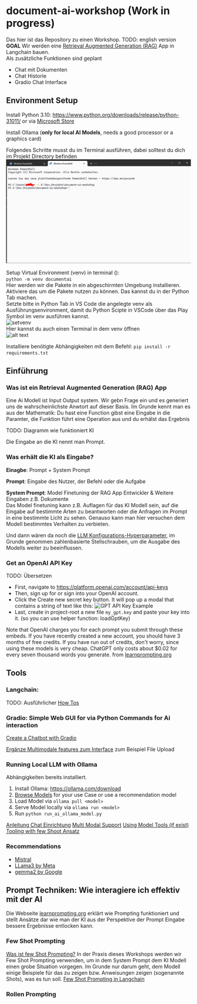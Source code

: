 # document-ai-workshop (Work in progress)
Das hier ist das Repository zu einen Workshop.
TODO: english version
**GOAL** Wir werden eine [Retrieval Augmented Generation (RAG)](https://python.langchain.com/v0.2/docs/tutorials/rag/) App in Langchain bauen.  
Als zusätzliche Funktionen sind geplant
- Chat mit Dokumenten
- Chat Historie
- Gradio Chat Interface   


## Environment Setup

Install Python 3.10: https://www.python.org/downloads/release/python-31011/ or via [Microsoft Store](https://apps.microsoft.com/detail/9pjpw5ldxlz5?hl=en-US&gl=US)

Install Ollama (**only for local AI Models**, needs a good processor or a graphics card)

Folgendes Schritte musst du im Terminal ausführen, dabei solltest du dich im Projekt Directory befinden
![correct_directory](assets/terminal_project_directory.PNG)

Setup Virtual Environment (venv) in terminal ():  
```python -m venv documentai```  
Hier werden wir die Pakete in ein abgeschirmten Umgebung installieren.  
Aktiviere das um die Pakete nutzen zu können. Das kannst du in der Python Tab machen.  
Setzte bitte in Python Tab in VS Code die angelegte venv als Ausführungsenvironment, damit du Python Scipte in VSCode über das Play Symbol im venv ausführen kannst.  
![setvenv](assets/correct_venv.PNG)  
Hier kannst du auch einen Terminal in dem venv öffnen  
![alt text](assets/terminal_vnv.PNG)

Installiere benötigte Abhängigkeiten mit dem Befehl:
`pip install -r requirements.txt`

## Einführung 

### Was ist ein Retrieval Augmented Generation (RAG) App

Eine Ai Modell ist Input Output system. Wir gebn Frage ein und es generiert uns de wahrscheinlichste Anwtort auf dieser Basis. Im Grunde kennt man es aus der Mathematik: Du hast eine Function gibst eine Eingabe in die Paramter, die Funktion führt eine Operation aus und du erhälst das Ergebnis

TODO: Diagramm wie funktioniert KI

Die Eingabe an die KI nennt man Prompt.

### Was erhält die KI als Eingabe?

**Einagbe**: Prompt + System Prompt

**Prompt**: Eingabe des Nutzer, der Befehl oder die Aufgabe

**System Prompt**: Model Finetuning der RAG App Entwickler & Weitere Eingaben z.B. Dokumente  
Das Model finetuning kann z.B. Auflagen für das KI Modell sein, auf die Eingabe auf bestimmte Arten zu beantworten oder die Anfragen im Prompt in eine bestimmte Licht zu sehen. Genauso kann man hier versuchen dem Modell bestimmtes Verhalten zu verbieten. 

Und dann wären da noch die [LLM Konfigurations-Hyperparameter](https://learnprompting.org/de/docs/basics/configuration_hyperparameters), im Grunde genommen zahlenbasierte Stellschrauben, um die Ausgabe des Modells weiter zu beeinflussen.

### Get an OpenAI API Key
TODO: Übersetzen
- First, navigate to https://platform.openai.com/account/api-keys
- Then, sign up for or sign into your OpenAI account.
- Click the Create new secret key button. It will pop up a modal that contains a string of text like this:
![GPT API Key Example](assets/gpt_api_key_image.png)
- Last, create in project-root a new file `my_gpt.key` and paste your key into it. (so you can use helper function: loadGptKey)

 Note that OpenAI charges you for each prompt you submit through these embeds. If you have recently created a new account, you should have 3 months of free credits. If you have run out of credits, don't worry, since using these models is very cheap. ChatGPT only costs about $0.02 for every seven thousand words you generate. from [learnprompting.org](https://learnprompting.org/de/docs/basics/embeds)

## Tools
### Langchain: 
TODO: Ausführlicher
[How Tos](https://python.langchain.com/v0.2/docs/how_to/#tools)

### Gradio: Simple Web GUI for via Python Commands for Ai interaction
[Create a Chatbot with Gradio](https://www.gradio.app/guides/creating-a-chatbot-fast#using-your-chatbot-via-an-api)

[Ergänze Multimodale features zum Interface](https://www.gradio.app/guides/creating-a-chatbot-fast#add-multimodal-capability-to-your-chatbot) zum Beispiel File Upload

### Running Local LLM with Ollama
Abhängigkeiten bereits installiert.


1. Install Ollama: https://ollama.com/download 
2. [Browse Models](https://ollama.com/library) for your use Case or use a recommendation model
3. Load Model via `ollama pull <model>`
4. Serve Model locally via `ollama run <model>`
5. Run ``python run_ai_ollama_model.py``


[Anleitung Chat Einrichtung](https://python.langchain.com/v0.2/docs/integrations/chat/ollama/)
[Multi Modal Support](https://python.langchain.com/v0.2/docs/integrations/llms/ollama/#multi-modal)
[Using Model Tools (if exist)](https://python.langchain.com/v0.2/docs/integrations/chat/ollama/#tool-calling)
[Tooling with few Shoot Ansatz](https://python.langchain.com/v0.2/docs/how_to/tools_few_shot/)

### Recommendations

- [Mistral](https://ollama.com/library/mistral)
- [LLama3 by Meta](https://ollama.com/library/llama3.1)
- [gemma2 by Google](https://ollama.com/library/gemma2)

## Prompt Techniken: Wie interagiere ich effektiv mit der AI
Die Webseite [learnprompting.org](https://learnprompting.org/de/docs) erklärt wie Prompting funktioniert und stellt Ansätze dar wie man der KI aus der Perspektive der Prompt Eingabe bessere Ergebnisse entlocken kann. 

### Few Shot Prompting
[Was ist few Shot Prompting?](https://learnprompting.org/de/docs/basics/few_shot)
In der Praxis dieses Workshops werden wir Few Shot Prompting verwenden, um in dem System Prompt dem KI Modell einen grobe Situation vorgegen. Im Grunde nur darum geht, dem Modell einige Beispiele für das zu zeigen bzw. Anweisungen zeigen (sogenannte Shots), was es tun soll.
[Few Shot Prompting in Langchain](https://python.langchain.com/v0.2/docs/how_to/structured_output/#few-shot-prompting)

### Rollen Prompting






